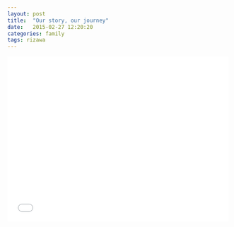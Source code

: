 ```yaml
---
layout: post
title:  "Our story, our journey"
date:   2015-02-27 12:20:20
categories: family
tags: rizawa
---
```

<div class="video-wrapper">
<iframe src="//player.vimeo.com/video/119525709" width="500" height="375" frameborder="0" webkitallowfullscreen mozallowfullscreen allowfullscreen></iframe> </div>

